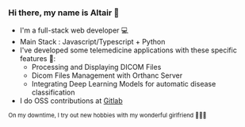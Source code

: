 ### Hi there, my name is Altair :pizza:

* I'm a full-stack web developer :computer:
* Main Stack : Javascript/Typescript + Python
* I've developed some telemedicine applications with these specific features :pill::
  * Processing and Displaying DICOM Files
  * Dicom Files Management with Orthanc Server
  * Integrating Deep Learning Models for automatic disease classification
 * I do OSS contributions at [Gitlab](https://gitlab.com/altairrostam)

<sub> On my downtime, I try out new hobbies with my wonderful girlfriend :basketball::bicyclist::sunrise_over_mountains: </sub>
